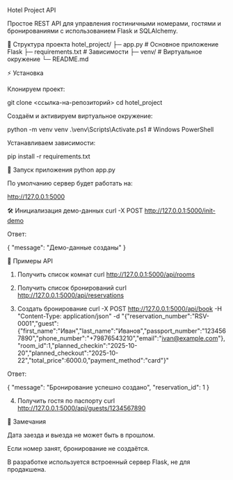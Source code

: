 Hotel Project API

Простое REST API для управления гостиничными номерами, гостями и бронированиями с использованием Flask и SQLAlchemy.

📂 Структура проекта
hotel_project/
├─ app.py                  # Основное приложение Flask
├─ requirements.txt        # Зависимости
├─ venv/                   # Виртуальное окружение
└─ README.md

⚡ Установка

Клонируем проект:

git clone <ссылка-на-репозиторий>
cd hotel_project


Создаём и активируем виртуальное окружение:

python -m venv venv
.\venv\Scripts\Activate.ps1   # Windows PowerShell


Устанавливаем зависимости:

pip install -r requirements.txt

🚀 Запуск приложения
python app.py


По умолчанию сервер будет работать на:

http://127.0.0.1:5000

🛠 Инициализация демо-данных
curl -X POST http://127.0.0.1:5000/init-demo


Ответ:

{
  "message": "Демо-данные созданы"
}

🔹 Примеры API
1. Получить список комнат
curl http://127.0.0.1:5000/api/rooms

2. Получить список бронирований
curl http://127.0.0.1:5000/api/reservations

3. Создать бронирование
curl -X POST http://127.0.0.1:5000/api/book -H "Content-Type: application/json" -d "{\"reservation_number\":\"RSV-0001\",\"guest\":{\"first_name\":\"Иван\",\"last_name\":\"Иванов\",\"passport_number\":\"1234567890\",\"phone_number\":\"+79876543210\",\"email\":\"ivan@example.com\"},\"room_id\":1,\"planned_checkin\":\"2025-10-20\",\"planned_checkout\":\"2025-10-22\",\"total_price\":6000.0,\"payment_method\":\"card\"}"


Ответ:

{
  "message": "Бронирование успешно создано",
  "reservation_id": 1
}

4. Получить гостя по паспорту
curl http://127.0.0.1:5000/api/guests/1234567890

📝 Замечания

Дата заезда и выезда не может быть в прошлом.

Если номер занят, бронирование не создаётся.

В разработке используется встроенный сервер Flask, не для продакшена.